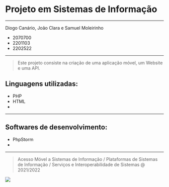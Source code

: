 # Projeto em Sistemas de Informação
---
Diogo Canário, João Clara e Samuel Moleirinho

- 2070700
- 2201103
- 2202522

---
> Este projeto consiste na criação de uma aplicação móvel, um Website e uma API.

## Linguagens utilizadas:

- PHP
- HTML
- 

---

## Softwares de desenvolvimento:

- PhpStorm
- 

--- 
> Acesso Móvel a Sistemas de Informação / Plataformas de Sistemas de Informação / Serviços e Interoperabilidade de Sistemas @ 2021/2022

![](https://www.ipleiria.pt/wp-content/themes/ipleiria/img/logo_ipl_header.png)
